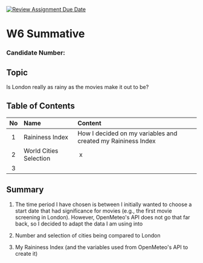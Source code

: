 [![Review Assignment Due Date](https://classroom.github.com/assets/deadline-readme-button-22041afd0340ce965d47ae6ef1cefeee28c7c493a6346c4f15d667ab976d596c.svg)](https://classroom.github.com/a/16Ytx_fz)

# W6 Summative
### Candidate Number:

## Topic

Is London really as rainy as the movies make it out to be?

## Table of Contents
| No | Name | Content |
| :--: | :--- | :--- |
| 1 | Raininess Index | How I decided on my variables and created my Raininess Index |
| 2 | World Cities Selection | x |
| 3 | | |


## Summary

1) The time period I have chosen is between 
    I initially wanted to choose a start date that had significance for movies (e.g., the first movie screening in London). However, OpenMeteo's API does not go that far back, so I decided to adapt the data I am using into
2) Number and selection of cities being compared to London

3) My Raininess Index (and the variables used from OpenMeteo's API to create it)
